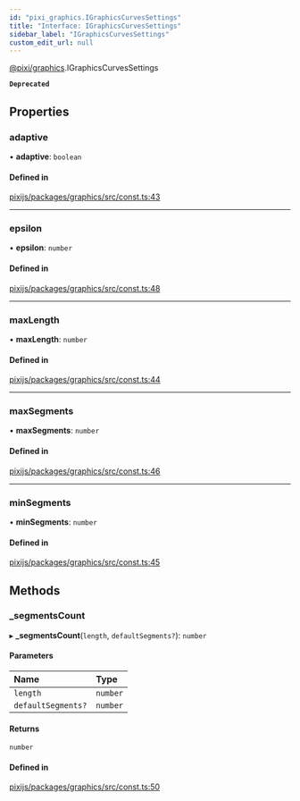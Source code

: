 ```yaml
---
id: "pixi_graphics.IGraphicsCurvesSettings"
title: "Interface: IGraphicsCurvesSettings"
sidebar_label: "IGraphicsCurvesSettings"
custom_edit_url: null
---
```


[@pixi/graphics](../modules/pixi_graphics.md).IGraphicsCurvesSettings

**`Deprecated`**

## Properties

### adaptive

• **adaptive**: `boolean`

#### Defined in

[pixijs/packages/graphics/src/const.ts:43](https://github.com/pixijs/pixijs/blob/2194fe5c5/packages/graphics/src/const.ts#L43)

___

### epsilon

• **epsilon**: `number`

#### Defined in

[pixijs/packages/graphics/src/const.ts:48](https://github.com/pixijs/pixijs/blob/2194fe5c5/packages/graphics/src/const.ts#L48)

___

### maxLength

• **maxLength**: `number`

#### Defined in

[pixijs/packages/graphics/src/const.ts:44](https://github.com/pixijs/pixijs/blob/2194fe5c5/packages/graphics/src/const.ts#L44)

___

### maxSegments

• **maxSegments**: `number`

#### Defined in

[pixijs/packages/graphics/src/const.ts:46](https://github.com/pixijs/pixijs/blob/2194fe5c5/packages/graphics/src/const.ts#L46)

___

### minSegments

• **minSegments**: `number`

#### Defined in

[pixijs/packages/graphics/src/const.ts:45](https://github.com/pixijs/pixijs/blob/2194fe5c5/packages/graphics/src/const.ts#L45)

## Methods

### \_segmentsCount

▸ **_segmentsCount**(`length`, `defaultSegments?`): `number`

#### Parameters

| Name | Type |
| :------ | :------ |
| `length` | `number` |
| `defaultSegments?` | `number` |

#### Returns

`number`

#### Defined in

[pixijs/packages/graphics/src/const.ts:50](https://github.com/pixijs/pixijs/blob/2194fe5c5/packages/graphics/src/const.ts#L50)
